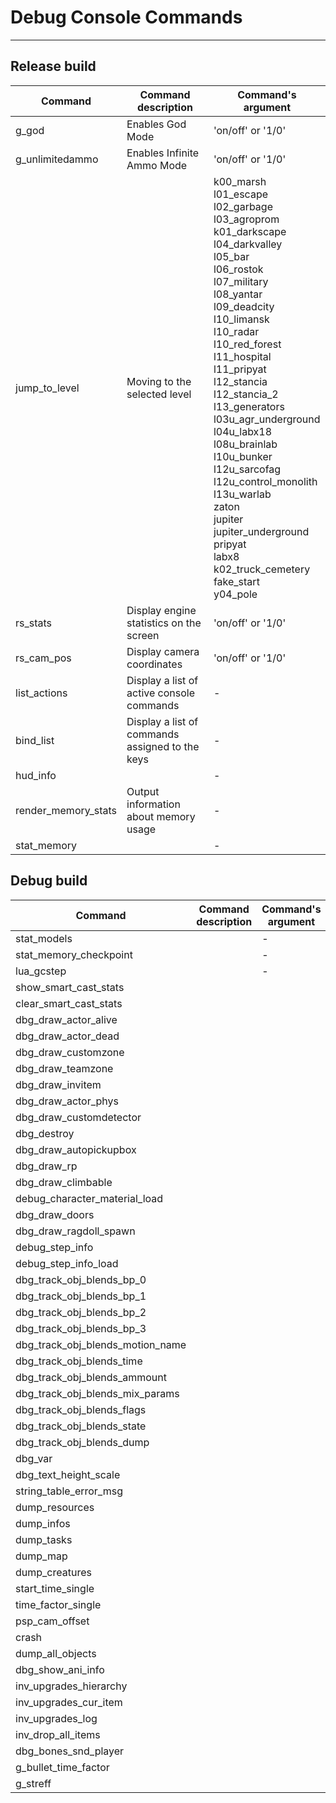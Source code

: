 # Debug Console Commands

___

## Release build

| Command | Command description | Command's argument |
|---|---|---|
| g_god | Enables God Mode | 'on/off' or '1/0' |
| g_unlimitedammo | Enables Infinite Ammo Mode | 'on/off' or '1/0' |
| jump_to_level | Moving to the selected level | k00_marsh<br> l01_escape<br> l02_garbage<br> l03_agroprom<br> k01_darkscape<br> l04_darkvalley<br> l05_bar<br> l06_rostok<br> l07_military<br> l08_yantar<br> l09_deadcity<br> l10_limansk<br> l10_radar<br> l10_red_forest<br> l11_hospital<br> l11_pripyat<br> l12_stancia<br> l12_stancia_2<br> l13_generators<br> l03u_agr_underground<br> l04u_labx18<br> l08u_brainlab<br> l10u_bunker<br> l12u_sarcofag<br> l12u_control_monolith<br> l13u_warlab<br> zaton<br> jupiter<br> jupiter_underground<br> pripyat<br> labx8<br> k02_truck_cemetery<br> fake_start<br> y04_pole |
| rs_stats | Display engine statistics on the screen | 'on/off' or '1/0' |
| rs_cam_pos | Display camera coordinates | 'on/off' or '1/0' |
| list_actions | Display a list of active console commands | - |
| bind_list | Display a list of commands assigned to the keys | - |
| hud_info |  | - |
| render_memory_stats | Output information about memory usage | - |
| stat_memory |  | - |

## Debug build

| Command | Command description | Command's argument |
|---|---|---|
| stat_models |  | - |
| stat_memory_checkpoint |  | - |
| lua_gcstep |  | - |
| show_smart_cast_stats |  |  |
| clear_smart_cast_stats |  |  |
| dbg_draw_actor_alive |  |  |
| dbg_draw_actor_dead |  |  |
| dbg_draw_customzone |  |  |
| dbg_draw_teamzone |  |  |
| dbg_draw_invitem |  |  |
| dbg_draw_actor_phys |  |  |
| dbg_draw_customdetector |  |  |
| dbg_destroy |  |  |
| dbg_draw_autopickupbox |  |  |
| dbg_draw_rp |  |  |
| dbg_draw_climbable |  |  |
| debug_character_material_load  |  |  |
| dbg_draw_doors |  |  |
| dbg_draw_ragdoll_spawn |  |  |
| debug_step_info |  |  |
| debug_step_info_load |  |  |
| dbg_track_obj_blends_bp_0 |  |  |
| dbg_track_obj_blends_bp_1 |  |  |
| dbg_track_obj_blends_bp_2 |  |  |
| dbg_track_obj_blends_bp_3 |  |  |
| dbg_track_obj_blends_motion_name  |  |  |
| dbg_track_obj_blends_time |  |  |
| dbg_track_obj_blends_ammount |  |  |
| dbg_track_obj_blends_mix_params |  |  |
| dbg_track_obj_blends_flags |  |  |
| dbg_track_obj_blends_state |  |  |
| dbg_track_obj_blends_dump |  |  |
| dbg_var |  |  |
| dbg_text_height_scale |  |  |
| string_table_error_msg |  |  |
| dump_resources |  |  |
| dump_infos |  |  |
| dump_tasks |  |  |
| dump_map |  |  |
| dump_creatures |  |  |
| start_time_single |  |  |
| time_factor_single |  |  |
| psp_cam_offset |  |  |
| crash |  |  |
| dump_all_objects |  |  |
| dbg_show_ani_info |  |  |
| inv_upgrades_hierarchy |  |  |
| inv_upgrades_cur_item |  |  |
| inv_upgrades_log |  |  |
| inv_drop_all_items |  |  |
| dbg_bones_snd_player |  |  |
| g_bullet_time_factor |  |  |
| g_streff |  |  |
